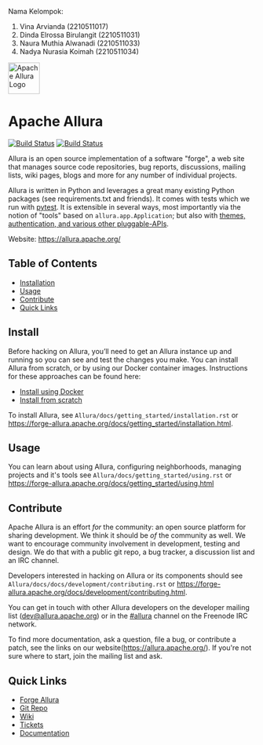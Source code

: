 <!--
    Licensed to the Apache Software Foundation (ASF) under one
    or more contributor license agreements.  See the NOTICE file
    distributed with this work for additional information
    regarding copyright ownership.  The ASF licenses this file
    to you under the Apache License, Version 2.0 (the
    "License"); you may not use this file except in compliance
    with the License.  You may obtain a copy of the License at

      http://www.apache.org/licenses/LICENSE-2.0

    Unless required by applicable law or agreed to in writing,
    software distributed under the License is distributed on an
    "AS IS" BASIS, WITHOUT WARRANTIES OR CONDITIONS OF ANY
    KIND, either express or implied.  See the License for the
    specific language governing permissions and limitations
    under the License.
-->

Nama Kelompok:
1. Vina Arvianda (2210511017)
2. Dinda Elrossa Birulangit (2210511031)
3. Naura Muthia Alwanadi (2210511033)
4. Nadya Nurasia Koimah (2210511034)

<img src="https://allura.apache.org/theme/img/logo_black.png" alt="Apache Allura Logo" width="64" /> 

# Apache Allura

[![Build Status](https://builds.apache.org/buildStatus/icon?job=Allura%2FAllura-py3.8&subject=py3.8)](https://builds.apache.org/job/Allura)
[![Build Status](https://builds.apache.org/buildStatus/icon?job=Allura%2FAllura-py3.11&subject=py3.11)](https://builds.apache.org/job/Allura)

Allura is an open source implementation of a software "forge", a web site that manages source code repositories, bug reports, discussions, mailing lists, wiki pages, blogs and more for any number of individual projects.

Allura is written in Python and leverages a great many existing Python packages (see requirements.txt and friends).  It comes with tests which we run with [pytest](https://docs.pytest.org/en/latest/contents.html).  It is extensible in several ways, most importantly via the notion of "tools" based on `allura.app.Application`; but also with [themes, authentication, and various other pluggable-APIs](https://forge-allura.apache.org/docs/extending.html).

Website: <https://allura.apache.org/>

## Table of Contents

- [Installation](#install)
- [Usage](#usage)
- [Contribute](#contribute)
- [Quick Links](#quick-links)

## Install

Before hacking on Allura, you’ll need to get an Allura instance up and running so you can see and test the changes you make. You can install Allura from scratch, or by using our Docker container images. Instructions for these approaches can be found here:

- [Install using Docker](https://forge-allura.apache.org/docs/getting_started/installation.html)
- [Install from scratch](https://forge-allura.apache.org/docs/getting_started/install_each_step.html)

To install Allura, see `Allura/docs/getting_started/installation.rst` or <https://forge-allura.apache.org/docs/getting_started/installation.html>.



## Usage

You can learn about using Allura, configuring neighborhoods, managing projects and it's tools see `Allura/docs/getting_started/using.rst` or <https://forge-allura.apache.org/docs/getting_started/using.html> 

## Contribute

Apache Allura is an effort _for_ the community: an open source platform for sharing development.  We think it should be _of_ the community as well. We want to encourage community involvement in development, testing and design.  We do that with a public git repo, a bug tracker, a discussion list and an IRC channel.

Developers interested in hacking on Allura or its components should see `Allura/docs/docs/development/contributing.rst` or <https://forge-allura.apache.org/docs/development/contributing.html>.

You can get in touch with other Allura developers on the developer mailing list ([dev@allura.apache.org](https://mail-archives.apache.org/mod_mbox/allura-dev/)) or in the [#allura](https://webchat.freenode.net/?channels=#allura) channel on the Freenode IRC network.

To find more documentation, ask a question, file a bug, or contribute a patch, see the links on our website(<https://allura.apache.org/>).  If you're not sure where to start, join the mailing list and ask.

## Quick Links
- [Forge Allura](https://forge-allura.apache.org/p/allura/)
- [Git Repo](https://forge-allura.apache.org/p/allura/git/)
- [Wiki](https://forge-allura.apache.org/p/allura/wiki/)
- [Tickets](https://forge-allura.apache.org/p/allura/tickets/)
- [Documentation](https://forge-allura.apache.org/docs/)
